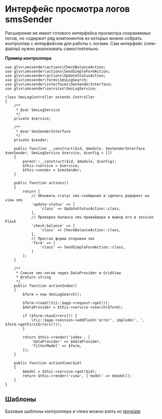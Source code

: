 # Интерфейс просмотра логов smsSender
Расширение не имеет готового интерфейса просмотра сохраняемых логов, 
но содержит ряд компонентов из которых можно собрать контроллер с интерфейсом для работы с логами. 
Сам интерфейс (view-файлы) нужно реализовать самостоятельно.

**Пример контроллера** 
```
use glsv\smssender\actions\CheckBalanceAction;
use glsv\smssender\actions\SendSimpleFormAction;
use glsv\smssender\actions\UpdateStatusAction;
use glsv\smssender\forms\SmsLogSearch;
use glsv\smssender\interfaces\SmsSenderInterface;
use glsv\smssender\services\SmsLogService;

class SmsLogController extends Controller
{
    /**
     * @var SmsLogService
     */
    private $service;

    /**
     * @var SmsSenderInterface
     */
    private $sender;

    public function __construct($id, $module, SmsSenderInterface $smsSender, SmsLogService $service, $config = [])
    {
        parent::__construct($id, $module, $config);
        $this->service = $service;
        $this->sender = $smsSender;
    }

    public function actions()
    {
        return [
            // Обновить статус sms-сообщения и сделать редирект на view sms
            'update-status' => [
                'class' => UpdateStatusAction::class,
            ],
            // Проверка баланса sms-провайдера и вывод его в session Flash
            'check-balance' => [
                'class' => CheckBalanceAction::class,
            ],
            // Простая форма отправки sms
            'form' => [
                'class' => SendSimpleFormAction::class,
            ]
        ];
    }

    /**
     * Список sms-логов через DataProvider и GridView
     * @return string
     */
    public function actionIndex()
    {
        $form = new SmsLogSearch();

        $form->load(\Yii::$app->request->get());
        $dataProvider = $this->service->search($form);

        if ($form->hasErrors()) {
            \Yii::$app->session->addFlash('error', implode(', ', $form->getFirstErrors()));
        }

        return $this->render('index', [
            'dataProvider' => $dataProvider,
            'filterModel' => $form,
        ]);
    }

    public function actionView($id)
    {
        $model = $this->service->get($id);
        return $this->render('view', ['model' => $model]);
    }
}
```

## Шаблоны
Базовые шаблоны контроллера и views можно взять из [template](../template) 
